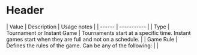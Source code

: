 <!-- TITLE: Copy From Wiki -->
<!-- SUBTITLE: A quick summary of Copy From Wiki -->

# Header

| Value | Description | Usage notes |
| ------ | ----------- |
| Type | Tournament or Instant Game | Tournaments start at a specific time. Instant games start when they are full and not on a schedule. |
| Game Rule | Defines the rules of the game. Can be any of the following: | |